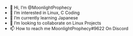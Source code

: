 - 👋 Hi, I’m @MoonlightProphecy
- 👀 I’m interested in Linux, C Coding
- 🌱 I’m currently learning Japanese
- 💞️ I’m looking to collaborate on Linux Projects
- 📫 How to reach me MoonlightProphecy#9622 On Discord

<!---
MoonlightProphecy/MoonlightProphecy is a ✨ special ✨ repository because its `README.md` (this file) appears on your GitHub profile.
You can click the Preview link to take a look at your changes.
--->
